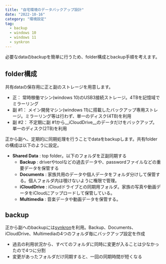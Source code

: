 ```yaml
---
title: "自宅環境のデータバックアップ設計"
date: "2022-10-16"
category: "環境設定"
tag:
  - backup
  - windows 10
  - windows 11
  - synkron
---
```


必要なdataのbackupを簡単に行うため、folder構成とbackup手順を考えます。

## folder構成

共有dataの保存用に正と副のストレージを用意します。

- 正： 常時稼働マシン(windows 10)のUSB3接続ストレージ。4TBを記憶域でミラーリング
- 副 #1： メイン開発マシン(windows 11)に搭載したバックアップ専用ストレージ。ミラーリング等は行わず、単一のディスク(4TB)を利用
- 副 #2： 不定期に副 #1から__iCloudDrive__のデータだけをバックアップ。単一のディスク(2TB)を利用

正から副へ、定期的に同期処理を行うことでdataをbackupします。共有folderの構成は以下のように設定。

- __Shared Data__ : top folder。以下のフォルダを正副同期する
  - __Backup__ : driverやtoolなどの過去データや、passwordファイルなどの重要データを保管する
  - __Documents__ : 家族共用のデータや個人データをフォルダ分けして保管する。個人フォルダ内は覗けないように権限で管理。
  - __iCloudDrive__ : iCloudドライブとの同期用フォルダ。家族の写真や動画データをiCloudにアップロードして保管している。
  - __Multimedia__ : 音楽データや動画データを保管する。

## backup

正から副へのbackupには[synkron](https://sourceforge.net/projects/synkron/)を利用。Backup、Documents、iCloudDrive、Multimediaの4つのフォルダ毎にバックアップ設定を作成

- 過去の利用状況から、すべてのフォルダに同時に変更が入ることは少なかったので4つに分割
- 変更があったフォルダだけ同期すると、一回の同期時間が短くなる
